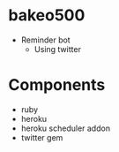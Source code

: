# bakeo500

- Reminder bot
    - Using twitter

# Components
- ruby
- heroku
- heroku scheduler addon
- twitter gem
